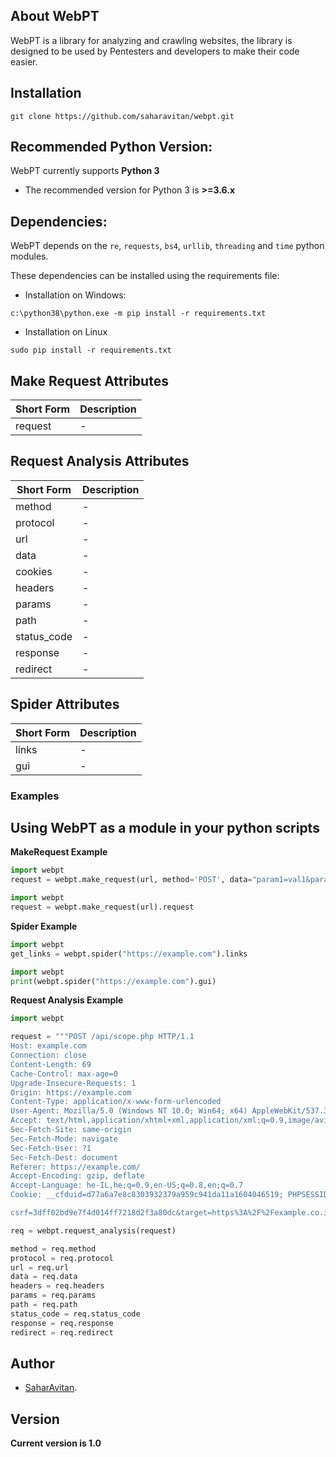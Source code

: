 ## About WebPT 

WebPT is a library for analyzing and crawling websites, the library is designed to be used by Pentesters and developers to make their code easier.


## Installation

```
git clone https://github.com/saharavitan/webpt.git
```

## Recommended Python Version:

WebPT currently supports **Python 3**

* The recommended version for Python 3 is **>=3.6.x**

## Dependencies:

WebPT depends on the `re`, `requests`, `bs4`, `urllib`, `threading` and `time` python modules.

These dependencies can be installed using the requirements file:

- Installation on Windows:
```
c:\python38\python.exe -m pip install -r requirements.txt
```
- Installation on Linux
```
sudo pip install -r requirements.txt
```

## Make Request Attributes

Short Form    | Description
------------- |-------------
request | -

## Request Analysis Attributes

Short Form    | Description
------------- |-------------
method | -
protocol | -
url            | -
data           | -
cookies            | -
headers            | -
params            | -
path            | -
status_code            | -
response            | -
redirect        |  -

## Spider Attributes

Short Form    | Description
------------- |-------------
links | -
gui | -

### Examples



## Using WebPT as a module in your python scripts

**MakeRequest Example**

```python
import webpt 
request = webpt.make_request(url, method='POST', data="param1=val1&param2=val2").request
```

```python
import webpt 
request = webpt.make_request(url).request
```

**Spider Example**

```python
import webpt 
get_links = webpt.spider("https://example.com").links
```

```python
import webpt 
print(webpt.spider("https://example.com").gui)
```

**Request Analysis Example**

```python
import webpt 

request = """POST /api/scope.php HTTP/1.1
Host: example.com
Connection: close
Content-Length: 69
Cache-Control: max-age=0
Upgrade-Insecure-Requests: 1
Origin: https://example.com
Content-Type: application/x-www-form-urlencoded
User-Agent: Mozilla/5.0 (Windows NT 10.0; Win64; x64) AppleWebKit/537.36 (KHTML, like Gecko) Chrome/85.0.4183.83 Safari/537.36
Accept: text/html,application/xhtml+xml,application/xml;q=0.9,image/avif,image/webp,image/apng,*/*;q=0.8,application/signed-exchange;v=b3;q=0.9
Sec-Fetch-Site: same-origin
Sec-Fetch-Mode: navigate
Sec-Fetch-User: ?1
Sec-Fetch-Dest: document
Referer: https://example.com/
Accept-Encoding: gzip, deflate
Accept-Language: he-IL,he;q=0.9,en-US;q=0.8,en;q=0.7
Cookie: __cfduid=d77a6a7e8c8303932379a959c941da11a1604046519; PHPSESSID=fpehjl7lamt1akovf990bd2gfl

csrf=3dff02bd9e7f4d014ff7218d2f3a80dc&target=https%3A%2F%2Fexample.co.il"""

req = webpt.request_analysis(request)

method = req.method
protocol = req.protocol
url = req.url
data = req.data
headers = req.headers
params = req.params
path = req.path
status_code = req.status_code
response = req.response
redirect = req.redirect
```


## Author

* [SaharAvitan](https://twitter.com/avitansahar).

## Version
**Current version is 1.0**
